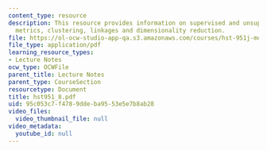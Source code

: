 ```yaml
---
content_type: resource
description: This resource provides information on supervised and unsupervised models,
  metrics, clustering, linkages and dimensionality reduction.
file: https://ol-ocw-studio-app-qa.s3.amazonaws.com/courses/hst-951j-medical-decision-support-fall-2005/95c053c7f4789ddeba9553e5e7b8ab28_hst951_8.pdf
file_type: application/pdf
learning_resource_types:
- Lecture Notes
ocw_type: OCWFile
parent_title: Lecture Notes
parent_type: CourseSection
resourcetype: Document
title: hst951_8.pdf
uid: 95c053c7-f478-9dde-ba95-53e5e7b8ab28
video_files:
  video_thumbnail_file: null
video_metadata:
  youtube_id: null
---
```

